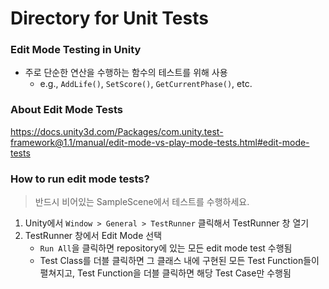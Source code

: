 # Directory for Unit Tests

### Edit Mode Testing in Unity

- 주로 단순한 연산을 수행하는 함수의 테스트를 위해 사용
    - e.g., `AddLife()`, `SetScore()`, `GetCurrentPhase()`, etc. 

### About Edit Mode Tests
https://docs.unity3d.com/Packages/com.unity.test-framework@1.1/manual/edit-mode-vs-play-mode-tests.html#edit-mode-tests

### How to run edit mode tests?
> 반드시 비어있는 SampleScene에서 테스트를 수행하세요.

1. Unity에서 `Window > General > TestRunner` 클릭해서 TestRunner 창 열기
2. TestRunner 창에서 Edit Mode 선택
    - `Run All`을 클릭하면 repository에 있는 모든 edit mode test 수행됨
    - Test Class를 더블 클릭하면 그 클래스 내에 구현된 모든 Test Function들이 펼쳐지고, Test Function을 더블 클릭하면 해당 Test Case만 수행됨
